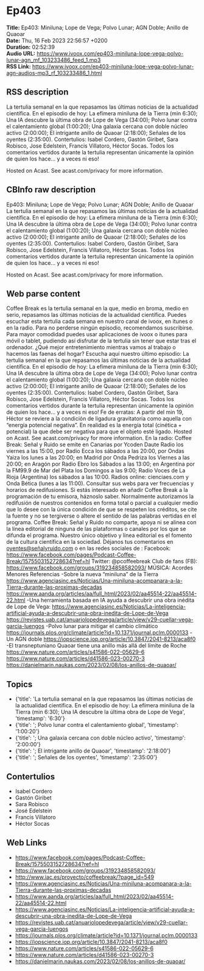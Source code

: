 # Ep403  
**Title:** Ep403: Miniluna; Lope de Vega; Polvo Lunar; AGN Doble; Anillo de Quaoar  
**Date:** Thu, 16 Feb 2023 22:56:57 +0200  
**Duration:** 02:52:39  
**Audio URL:** https://www.ivoox.com/ep403-miniluna-lope-vega-polvo-lunar-agn_mf_103233486_feed_1.mp3  
**RSS Link:** https://www.ivoox.com/ep403-miniluna-lope-vega-polvo-lunar-agn-audios-mp3_rf_103233486_1.html  

## RSS description
La tertulia semanal en la que repasamos las últimas noticias de la actualidad científica. En el episodio de hoy: La efímera miniluna de la Tierra (min 6:30); Una IA descubre la última obra de Lope de Vega (34:00); Polvo lunar contra el calentamiento global (1:00:20); Una galaxia cercana con doble núcleo activo (2:00:00); El intrigante anillo de Quaoar (2:18:00); Señales de los oyentes (2:35:00). Contertulios: Isabel Cordero, Gastón Giribet, Sara Robisco, Jose Edelstein, Francis Villatoro, Héctor Socas. Todos los comentarios vertidos durante la tertulia representan únicamente la opinión de quien los hace... y a veces ni eso!

 Hosted on Acast. See acast.com/privacy for more information.

## CBInfo raw description
Ep403: Miniluna; Lope de Vega; Polvo Lunar; AGN Doble; Anillo de Quaoar
La tertulia semanal en la que repasamos las últimas noticias de la actualidad científica. En el episodio de hoy: La efímera miniluna de la Tierra (min 6:30); Una IA descubre la última obra de Lope de Vega (34:00); Polvo lunar contra el calentamiento global (1:00:20); Una galaxia cercana con doble núcleo activo (2:00:00); El intrigante anillo de Quaoar (2:18:00); Señales de los oyentes (2:35:00). Contertulios: Isabel Cordero, Gastón Giribet, Sara Robisco, Jose Edelstein, Francis Villatoro, Héctor Socas. Todos los comentarios vertidos durante la tertulia representan únicamente la opinión de quien los hace... y a veces ni eso!



 Hosted on Acast. See acast.com/privacy for more information.




## Web parse content
Coffee Break es la tertulia semanal en la que, medio en broma, medio en serio, repasamos las últimas noticias de la actualidad científica. Puedes escuchar esta tertulia cada semana en nuestro canal de ivoox, en itunes o en la radio. Para no perderse ningún episodio, recomendamos suscribirse. Para mayor comodidad puedes usar aplicaciones de ivoox o itunes para móvil o tablet, pudiendo así disfrutar de la tertulia sin tener que estar tras el ordenador. ¿Qué mejor entretenimiento mientras vamos al trabajo o hacemos las faenas del hogar? Escucha aquí nuestro último episodio: La tertulia semanal en la que repasamos las últimas noticias de la actualidad científica. En el episodio de hoy: La efímera miniluna de la Tierra (min 6:30); Una IA descubre la última obra de Lope de Vega (34:00); Polvo lunar contra el calentamiento global (1:00:20); Una galaxia cercana con doble núcleo activo (2:00:00); El intrigante anillo de Quaoar (2:18:00); Señales de los oyentes (2:35:00). Contertulios: Isabel Cordero, Gastón Giribet, Sara Robisco, Jose Edelstein, Francis Villatoro, Héctor Socas. Todos los comentarios vertidos durante la tertulia representan únicamente la opinión de quien los hace… y a veces ni eso! Fe de erratas: A partir del min 19, Héctor se reviere a la condición de ligadura gravitatoria como aquella con “energía potencial negativa”. En realidad es la energía total (cinética + potencial) la que debe ser negativa para que el objeto esté ligado. Hosted on Acast. See acast.com/privacy for more information. En la radio: Coffee Break: Señal y Ruido se emite en Canarias por Ycoden Daute Radio los viernes a las 15:00, por Radio Ecca los sábados a las 20:00, por Ondas Yaiza los lunes a las 20:00; en Madrid por Onda Pedriza los Viernes a las 20:00; en Aragón por Radio Ebro los Sábados a las 13:00; en Argentina por la FM99.9 de Mar del Plata los Domingos a las 9:00; Radio Voces de La Rioja (Argentina) los sábados a las 10:00. Radios online: cienciaes.com y Onda Bética (lunes a las 11:00). Consultar sus webs para ver frecuencias y horarios de redifusiones. Si estás interesado en añadir Coffee Break a la programación de tu emisora, háznoslo saber. Normalmente autorizamos la redifusión de nuestros contenidos en forma total o parcial a cualquier medio que lo desee con la única condición de que se respeten los créditos, se cite la fuente y no se tergiverse o altere el sentido de las palabras vertidas en el programa. Coffee Break: Señal y Ruido no comparte, apoya ni se alinea con la línea editorial de ninguna de las plataformas o canales por los que se difunda el programa. Nuestro único objetivo y línea editorial es el fomento de la cultura científica en la sociedad. Déjanos tus comentarios en oyentes@señalyruido.com o en las redes sociales de : Facebook: https://www.facebook.com/pages/Podcast-Coffee-Break/1575503152728634?ref=hl Twitter: @pcoffeebreak Club de fans (FB): https://www.facebook.com/groups/319234858582093/ MÚSICA: Acordes Menores Referencias -Sobre la nueva “miniluna” de la Tierra https://www.agenciasinc.es/Noticias/Una-miniluna-acompanara-a-la-Tierra-durante-las-proximas-decadas https://www.aanda.org/articles/aa/full_html/2023/02/aa45514-22/aa45514-22.html -Una herramienta basada en IA ayuda a descubrir una obra inédita de Lope de Vega: https://www.agenciasinc.es/Noticias/La-inteligencia-artificial-ayuda-a-descubrir-una-obra-inedita-de-Lope-de-Vega https://revistes.uab.cat/anuariolopedevega/article/view/v29-cuellar-vega-garcia-luengos -Polvo lunar para mitigar el cambio climático https://journals.plos.org/climate/article?id=10.1371/journal.pclm.0000133 -Un AGN doble https://iopscience.iop.org/article/10.3847/2041-8213/aca8f0 -El transneptuniano Quaoar tiene una anillo más allá del límite de Roche https://www.nature.com/articles/s41586-022-05629-6 https://www.nature.com/articles/d41586-023-00270-3 https://danielmarin.naukas.com/2023/02/08/los-anillos-de-quaoar/

## Topics
- {'title': 'La tertulia semanal en la que repasamos las últimas noticias de la actualidad científica. En el episodio de hoy: La efímera miniluna de la Tierra (min 6:30); Una IA descubre la última obra de Lope de Vega', 'timestamp': '6:30'}
- {'title': '; Polvo lunar contra el calentamiento global', 'timestamp': '1:00:20'}
- {'title': '; Una galaxia cercana con doble núcleo activo', 'timestamp': '2:00:00'}
- {'title': '; El intrigante anillo de Quaoar', 'timestamp': '2:18:00'}
- {'title': '; Señales de los oyentes', 'timestamp': '2:35:00'}
## Contertulios
- Isabel Cordero
- Gastón Giribet
- Sara Robisco
- José Edelstein
- Francis Villatoro
- Héctor Socas
## Web Links
- https://www.facebook.com/pages/Podcast-Coffee-Break/1575503152728634?ref=hl
- https://www.facebook.com/groups/319234858582093/
- http://www.iac.es/proyecto/coffeebreak/?page_id=549
- https://www.agenciasinc.es/Noticias/Una-miniluna-acompanara-a-la-Tierra-durante-las-proximas-decadas
- https://www.aanda.org/articles/aa/full_html/2023/02/aa45514-22/aa45514-22.html
- https://www.agenciasinc.es/Noticias/La-inteligencia-artificial-ayuda-a-descubrir-una-obra-inedita-de-Lope-de-Vega
- https://revistes.uab.cat/anuariolopedevega/article/view/v29-cuellar-vega-garcia-luengos
- https://journals.plos.org/climate/article?id=10.1371/journal.pclm.0000133
- https://iopscience.iop.org/article/10.3847/2041-8213/aca8f0
- https://www.nature.com/articles/s41586-022-05629-6
- https://www.nature.com/articles/d41586-023-00270-3
- https://danielmarin.naukas.com/2023/02/08/los-anillos-de-quaoar/